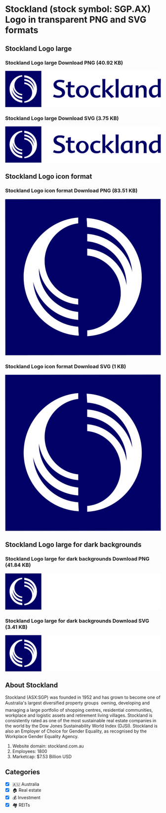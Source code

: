 # Stockland (stock symbol: SGP.AX) Logo in transparent PNG and SVG formats

## Stockland Logo large

### Stockland Logo large Download PNG (40.92 KB)

![Stockland Logo large Download PNG (40.92 KB)](/img/orig/SGP.AX_BIG-da5f05d5.png)

### Stockland Logo large Download SVG (3.75 KB)

![Stockland Logo large Download SVG (3.75 KB)](/img/orig/SGP.AX_BIG-6edef752.svg)

## Stockland Logo icon format

### Stockland Logo icon format Download PNG (83.51 KB)

![Stockland Logo icon format Download PNG (83.51 KB)](/img/orig/SGP.AX-6c91aa40.png)

### Stockland Logo icon format Download SVG (1 KB)

![Stockland Logo icon format Download SVG (1 KB)](/img/orig/SGP.AX-79c20ca5.svg)

## Stockland Logo large for dark backgrounds

### Stockland Logo large for dark backgrounds Download PNG (41.84 KB)

![Stockland Logo large for dark backgrounds Download PNG (41.84 KB)](/img/orig/SGP.AX_BIG.D-327527ff.png)

### Stockland Logo large for dark backgrounds Download SVG (3.41 KB)

![Stockland Logo large for dark backgrounds Download SVG (3.41 KB)](/img/orig/SGP.AX_BIG.D-8a1a4620.svg)

## About Stockland

Stockland (ASX:SGP) was founded in 1952 and has grown to become one of Australia's largest diversified property groups  owning, developing and managing a large portfolio of shopping centres, residential communities, workplace and logistic assets and retirement living villages. Stockland is consistently rated as one of the most sustainable real estate companies in the world by the Dow Jones Sustainability World Index (DJSI). Stockland is also an Employer of Choice for Gender Equality, as recognised by the Workplace Gender Equality Agency.

1. Website domain: stockland.com.au
2. Employees: 1800
3. Marketcap: $7.53 Billion USD


## Categories
- [x] 🇦🇺 Australia
- [x] 🏠 Real estate
- [x] 💰 Investment
- [x] 🏘️ REITs
